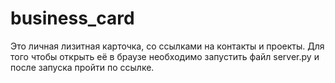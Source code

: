 # business_card
Это личная лизитная карточка, со ссылками на контакты и проекты. Для того чтобы открыть её в браузе необходимо запустить файл server.py и после запуска пройти по ссылке.
